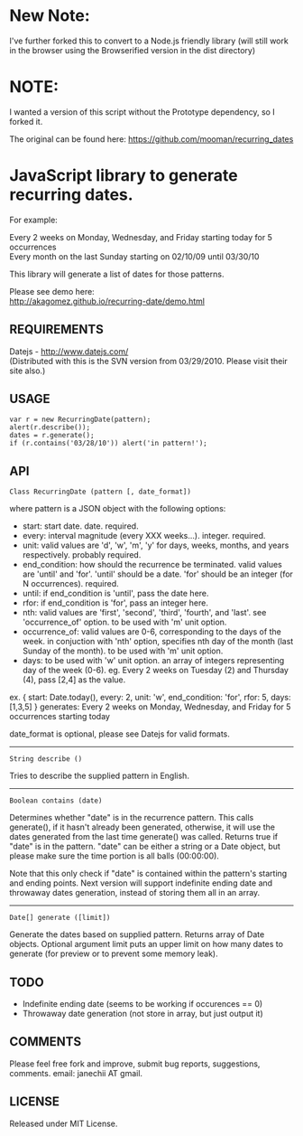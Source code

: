New Note:
=========

I've further forked this to convert to a Node.js friendly library (will still work in the browser using the Browserified version in the dist directory)

NOTE:
=========

I wanted a version of this script without the Prototype dependency, so I forked it.

The original can be found here: https://github.com/mooman/recurring_dates


JavaScript library to generate recurring dates.
===============================================

For example:

Every 2 weeks on Monday, Wednesday, and Friday starting today for 5 occurrences   
Every month on the last Sunday starting on 02/10/09 until 03/30/10

This library will generate a list of dates for those patterns.

Please see demo here:   
http://akagomez.github.io/recurring-date/demo.html


REQUIREMENTS
------------

Datejs - http://www.datejs.com/   
(Distributed with this is the SVN version from 03/29/2010. Please visit their site also.)

USAGE
-----

    var r = new RecurringDate(pattern);
    alert(r.describe());
    dates = r.generate();
    if (r.contains('03/28/10')) alert('in pattern!');


API
---

    Class RecurringDate (pattern [, date_format])

where pattern is a JSON object with the following options:

- start: start date. date. required.
- every: interval magnitude (every XXX weeks...). integer. required.
- unit: valid values are 'd', 'w', 'm', 'y' for days, weeks, months, and years
  respectively. probably required.
- end_condition: how should the recurrence be terminated. 
  valid values are 'until' and 'for'. 'until' should be a date. 
  'for' should be an integer (for N occurrences). required.
- until: if end_condition is 'until', pass the date here.
- rfor: if end_condition is 'for', pass an integer here.
- nth: valid values are 'first', 'second', 'third', 'fourth', and 'last'. 
  see 'occurrence_of' option. to be used with 'm' unit option.
- occurrence_of: valid values are 0-6, corresponding to the days of the week. 
  in conjuction with 'nth' option, specifies nth day of the month 
  (last Sunday of the month). to be used with 'm' unit option.
- days: to be used with 'w' unit option. an array of integers representing day 
  of the week (0-6). eg. Every 2 weeks on Tuesday (2) and Thursday (4),
  pass [2,4] as the value.

ex. 
    { start: Date.today(), every: 2, unit: 'w', end_condition: 'for', rfor: 5, days: [1,3,5] }
    generates:
    Every 2 weeks on Monday, Wednesday, and Friday for 5 occurrences starting today

date_format is optional, please see Datejs for valid formats.

-----

    String describe ()

Tries to describe the supplied pattern in English.

-----

    Boolean contains (date)

Determines whether "date" is in the recurrence pattern. This calls generate(), 
if it hasn't already been generated, otherwise, it will use the dates generated 
from the last time generate() was called. Returns true if "date" is in the pattern. 
"date" can be either a string or a Date object, but please make sure the time 
portion is all balls (00:00:00).

Note that this only check if "date" is contained within the pattern's starting and 
ending points. Next version will support indefinite ending date and throwaway dates 
generation, instead of storing them all in an array.

-----

    Date[] generate ([limit])

Generate the dates based on supplied pattern. Returns array of Date objects. 
Optional argument limit puts an upper limit on how many dates to generate 
(for preview or to prevent some memory leak).


TODO
----

- Indefinite ending date (seems to be working if occurences == 0)
- Throwaway date generation (not store in array, but just output it)


COMMENTS
--------

Please feel free fork and improve, submit bug reports, suggestions, comments.
email: janechii AT gmail.


LICENSE
-------

Released under MIT License.
